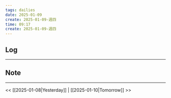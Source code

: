 ```yaml
---
tags: dailies  
date: 2025-01-09
create: 2025-01-09-週四
time: 09:17
create: 2025-01-09-週四
---
```

## Log
---


## Note
---


<< [[2025-01-08|Yesterday]] | [[2025-01-10|Tomorrow]] >>
